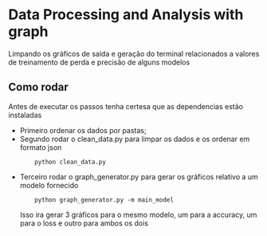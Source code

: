 # Data Processing and Analysis with graph

Limpando os gráficos de saída e geração do terminal relacionados a valores de treinamento de perda e precisão de alguns modelos

## Como rodar

Antes de executar os passos tenha certesa que as dependencias estão instaladas


- Primeiro ordenar os dados por pastas;
- Segundo rodar o clean_data.py para limpar os dados e os ordenar em formato json
    ```
        python clean_data.py
    ```
- Terceiro rodar o graph_generator.py para gerar os gráficos relativo a um modelo fornecido
    ```
        python graph_generator.py -m main_model
    ```
    Isso ira gerar 3 gráficos para o mesmo modelo, um para a accuracy, um para o loss e outro para ambos os dois
